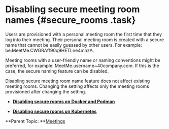 # Disabling secure meeting room names {#secure_rooms .task}

Users are provisioned with a personal meeting room the first time that they log into their meeting. Their personal meeting room is created with a secure name that cannot be easily guessed by other users. For example: be:MeetMe.CWGRAff90q9HETLne4mhzA.

Meeting rooms with a user-friendly name or naming conventions might be preferred, for example: MeetMe.username~40company.com. If this is the case, the secure naming feature can be disabled.

Disabling secure meeting room name feature does not affect existing meeting rooms. Changing the setting affects only the meeting rooms provisioned after changing the setting.

-   **[Disabling secure rooms on Docker and Podman](secure_rooms_docker.md)**  

-   **[Disabling secure rooms on Kubernetes](secure_rooms_kubernetes.md)**  


**Parent Topic: **[Meetings](meetings_configuring.md)

